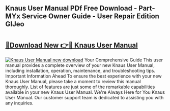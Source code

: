 ## Knaus User Manual PDf Free Download - Part-MYx Service Owner Guide - User Repair Edition GIJeo

# <h2><a href="http://bc53628.oget.top/?id=Knaus+User+Manual">🔗Download New 👉🔴 Knaus User Manual</a></h2>

[![Knaus User Manual new download](https://i.imgur.com/5g1atiW.png)](http://bc53628.oget.top/?id=Knaus+User+Manual)
Your Comprehensive Guide This user manual provides a complete overview of your new Knaus User Manual, including installation, operation, maintenance, and troubleshooting tips. Important Information Ahead To ensure the best experience with your new Knaus User Manual, please take a moment to review this manual thoroughly. List of features are just some of the remarkable capabilities available in your new Knaus User Manual. We're Always Here for You Knaus User Manual. Our customer support team is dedicated to assisting you with any inquiries.
